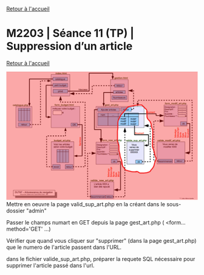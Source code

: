 [Retour à l'accueil](README.md)

# M2203 | Séance 11 (TP) | Suppression d’un article 
[Retour à l'accueil](README.md)

![GitHub Logo](/plansup.png)
Mettre en oeuvre la page valid_sup_art.php en la créant dans le sous-dossier "admin"

Passer le champs numart en GET depuis la page gest_art.php ( <form... method='GET' ...)

Vérifier que quand vous cliquer sur "supprimer" (dans la page gest_art.php)  que le numero de l'article passent dans l'URL.

dans le fichier valide_sup_art.php, préparer la requete SQL nécessaire pour supprimer l'article passé dans l'url.



